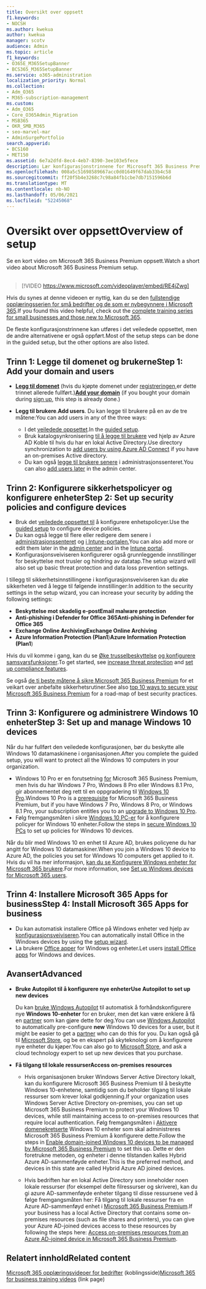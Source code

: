 ```yaml
---
title: Oversikt over oppsett
f1.keywords:
- NOCSH
ms.author: kwekua
author: kwekua
manager: scotv
audience: Admin
ms.topic: article
f1_keywords:
- O365E_M365SetupBanner
- BCS365_M365SetupBanner
ms.service: o365-administration
localization_priority: Normal
ms.collection:
- Adm_O365
- M365-subscription-management
ms.custom:
- Adm_O365
- Core_O365Admin_Migration
- MSB365
- OKR_SMB_M365
- seo-marvel-mar
- AdminSurgePortfolio
search.appverid:
- BCS160
- MET150
ms.assetid: 6e7a2dfd-8ec4-4eb7-8390-3ee103e5fece
description: Lær konfigurasjonstrinnene for Microsoft 365 Business Premium, fra å abonnere, legge til et domene og brukere, konfigurere sikkerhetspolicyer og mer.
ms.openlocfilehash: 008a5c51698589667acc0d01649f67dab33b4c58
ms.sourcegitcommit: ff20f5b4e3268c7c98a84fb1cbe7db7151596b6d
ms.translationtype: MT
ms.contentlocale: nb-NO
ms.lasthandoff: 05/06/2021
ms.locfileid: "52245068"
---
```

# <a name="overview-of-setup"></a><span data-ttu-id="09b61-103">Oversikt over oppsett</span><span class="sxs-lookup"><span data-stu-id="09b61-103">Overview of setup</span></span>

<span data-ttu-id="09b61-104">Se en kort video om Microsoft 365 Business Premium oppsett.</span><span class="sxs-lookup"><span data-stu-id="09b61-104">Watch a short video about Microsoft 365 Business Premium setup.</span></span><br><br>

> [!VIDEO https://www.microsoft.com/videoplayer/embed/RE4jZwg] 

<span data-ttu-id="09b61-105">Hvis du synes at denne videoen er nyttig, kan du se den [fullstendige opplæringsserien for små bedrifter og de som er nybegynnere i Microsoft 365](../business-video/index.yml).</span><span class="sxs-lookup"><span data-stu-id="09b61-105">If you found this video helpful, check out the [complete training series for small businesses and those new to Microsoft 365](../business-video/index.yml).</span></span>

<span data-ttu-id="09b61-106">De fleste konfigurasjonstrinnene kan utføres i det veiledede oppsettet, men de andre alternativene er også oppført.</span><span class="sxs-lookup"><span data-stu-id="09b61-106">Most of the setup steps can be done in the guided setup, but the other options are also listed.</span></span>

## <a name="step-1-add-your-domain-and-users"></a><span data-ttu-id="09b61-107">Trinn 1: Legge til domenet og brukerne</span><span class="sxs-lookup"><span data-stu-id="09b61-107">Step 1: Add your domain and users</span></span>

   - <span data-ttu-id="09b61-108">**[Legg til domenet](set-up.md#add-your-domain-to-personalize-sign-in)** (hvis du kjøpte domenet under [registreringen,](sign-up.md)er dette trinnet allerede fullført.)</span><span class="sxs-lookup"><span data-stu-id="09b61-108">**[Add your domain](set-up.md#add-your-domain-to-personalize-sign-in)** (if you bought your domain during [sign up](sign-up.md), this step is already done.)</span></span>

   - <span data-ttu-id="09b61-109">**Legg til brukere**.</span><span class="sxs-lookup"><span data-stu-id="09b61-109">**Add users**.</span></span> <span data-ttu-id="09b61-110">Du kan legge til brukere på en av de tre måtene:</span><span class="sxs-lookup"><span data-stu-id="09b61-110">You can add users in any of the three ways:</span></span>
        - <span data-ttu-id="09b61-111">I det [veiledede oppsettet](set-up.md#add-users-in-the-wizard).</span><span class="sxs-lookup"><span data-stu-id="09b61-111">In the [guided setup](set-up.md#add-users-in-the-wizard).</span></span>
        - <span data-ttu-id="09b61-112">Bruk katalogsynkronisering [til å legge til brukere](../enterprise/set-up-directory-synchronization.md) ved hjelp av Azure AD Koble til hvis du har en lokal Active Directory.</span><span class="sxs-lookup"><span data-stu-id="09b61-112">Use directory synchronization to [add users by using Azure AD Connect](../enterprise/set-up-directory-synchronization.md) if you have an on-premises Active directory.</span></span>
        - <span data-ttu-id="09b61-113">Du kan også [legge til brukere senere](../admin/add-users/add-users.md) i administrasjonssenteret.</span><span class="sxs-lookup"><span data-stu-id="09b61-113">You can also [add users later](../admin/add-users/add-users.md) in the admin center.</span></span>
## <a name="step-2-set-up-security-policies-and-configure-devices"></a><span data-ttu-id="09b61-114">Trinn 2: Konfigurere sikkerhetspolicyer og konfigurere enheter</span><span class="sxs-lookup"><span data-stu-id="09b61-114">Step 2: Set up security policies and configure devices</span></span> 

  - <span data-ttu-id="09b61-115">Bruk det [veiledede oppsettet til](set-up.md#protect-your-organization) å konfigurere enhetspolicyer.</span><span class="sxs-lookup"><span data-stu-id="09b61-115">Use the [guided setup](set-up.md#protect-your-organization) to configure device policies.</span></span> 
  - <span data-ttu-id="09b61-116">Du kan også legge til flere eller redigere dem senere i [administrasjonssenteret](view-policies-and-devices.md) og [i Intune-portalen.](/intune/tutorial-walkthrough-intune-portal)</span><span class="sxs-lookup"><span data-stu-id="09b61-116">You can also add more or edit them later in the [admin center](view-policies-and-devices.md) and in the [Intune portal](/intune/tutorial-walkthrough-intune-portal).</span></span>
  - <span data-ttu-id="09b61-117">Konfigurasjonsveiviseren konfigurerer også grunnleggende innstillinger for beskyttelse mot trusler og hindring av datatap.</span><span class="sxs-lookup"><span data-stu-id="09b61-117">The setup wizard will also set up basic threat protection and data loss prevention settings.</span></span>
  
  <span data-ttu-id="09b61-118">I tillegg til sikkerhetsinnstillingene i konfigurasjonsveiviseren kan du øke sikkerheten ved å legge til følgende innstillinger:</span><span class="sxs-lookup"><span data-stu-id="09b61-118">In addition to the security settings in the setup wizard, you can increase your security by adding the following settings:</span></span>

- <span data-ttu-id="09b61-119">**Beskyttelse mot skadelig e-post**</span><span class="sxs-lookup"><span data-stu-id="09b61-119">**Email malware protection**</span></span>
- <span data-ttu-id="09b61-120">**Anti-phishing i Defender for Office 365**</span><span class="sxs-lookup"><span data-stu-id="09b61-120">**Anti-phishing in Defender for Office 365**</span></span>
- <span data-ttu-id="09b61-121">**Exchange Online Archiving**</span><span class="sxs-lookup"><span data-stu-id="09b61-121">**Exchange Online Archiving**</span></span>
- <span data-ttu-id="09b61-122">**Azure Information Protection (Plan1**)</span><span class="sxs-lookup"><span data-stu-id="09b61-122">**Azure Information Protection (Plan1**)</span></span>

<span data-ttu-id="09b61-123">Hvis du vil komme i gang, kan du se [Øke trusselbeskyttelse](increase-threat-protection.md) [og konfigurere samsvarsfunksjoner](set-up-compliance.md).</span><span class="sxs-lookup"><span data-stu-id="09b61-123">To get started, see [increase threat protection](increase-threat-protection.md) and [set up compliance features](set-up-compliance.md).</span></span>

<span data-ttu-id="09b61-124">Se også [de ti beste måtene å sikre Microsoft 365 Business Premium](/office365/admin/security-and-compliance/secure-your-business-data) for et veikart over anbefalte sikkerhetsrutiner.</span><span class="sxs-lookup"><span data-stu-id="09b61-124">See also [top 10 ways to secure your Microsoft 365 Business Premium](/office365/admin/security-and-compliance/secure-your-business-data) for a road-map of best security practices.</span></span>

## <a name="step-3-set-up-and-manage-windows-10-devices"></a><span data-ttu-id="09b61-125">Trinn 3: Konfigurere og administrere Windows 10 enheter</span><span class="sxs-lookup"><span data-stu-id="09b61-125">Step 3: Set up and manage Windows 10 devices</span></span>

<span data-ttu-id="09b61-126">Når du har fullført den veiledede konfigurasjonen, bør du beskytte alle Windows 10 datamaskinene i organisasjonen.</span><span class="sxs-lookup"><span data-stu-id="09b61-126">After you complete the guided setup, you will want to protect all the Windows 10 computers in your organization.</span></span>
  
- <span data-ttu-id="09b61-127">Windows 10 Pro er en forutsetning [for](pre-requisites-for-data-protection.md) Microsoft 365 Business Premium, men hvis du har Windows 7 Pro, Windows 8 Pro eller Windows 8.1 Pro, gir abonnementet deg rett til en oppgradering til [Windows 10 Pro](./upgrade-to-windows-pro-creators-update.md).</span><span class="sxs-lookup"><span data-stu-id="09b61-127">Windows 10 Pro is a [prerequisite](pre-requisites-for-data-protection.md) for Microsoft 365 Business Premium, but if you have Windows 7 Pro, Windows 8 Pro, or Windows 8.1 Pro, your subscription entitles you to an [upgrade to  Windows 10 Pro](./upgrade-to-windows-pro-creators-update.md).</span></span>
- <span data-ttu-id="09b61-128">Følg fremgangsmåten i sikre [Windows 10 PC-er](secure-win-10-pcs.md) for å konfigurere policyer for Windows 10 enheter.</span><span class="sxs-lookup"><span data-stu-id="09b61-128">Follow the steps in [secure Windows 10 PCs](secure-win-10-pcs.md) to set up policies for Windows 10 devices.</span></span>

<span data-ttu-id="09b61-129">Når du blir med Windows 10 en enhet til Azure AD, brukes policyene du har angitt for Windows 10 datamaskiner.</span><span class="sxs-lookup"><span data-stu-id="09b61-129">When you join a Windows 10 device to Azure AD, the policies you set for Windows 10 computers get applied to it.</span></span> <span data-ttu-id="09b61-130">Hvis du vil ha mer informasjon, [kan du se Konfigurere Windows enheter for Microsoft 365 brukere](set-up-windows-devices.md).</span><span class="sxs-lookup"><span data-stu-id="09b61-130">For more information, see [Set up Windows devices for Microsoft 365 users](set-up-windows-devices.md).</span></span>

## <a name="step-4-install-microsoft-365-apps-for-business"></a><span data-ttu-id="09b61-131">Trinn 4: Installere Microsoft 365 Apps for business</span><span class="sxs-lookup"><span data-stu-id="09b61-131">Step 4: Install Microsoft 365 Apps for business</span></span>
- <span data-ttu-id="09b61-132">Du kan automatisk installere Office på Windows enheter ved hjelp av [konfigurasjonsveiviseren](set-up.md#deploy-office-365-client-apps).</span><span class="sxs-lookup"><span data-stu-id="09b61-132">You can automatically install Office in the Windows devices by using the [setup wizard](set-up.md#deploy-office-365-client-apps).</span></span>
- <span data-ttu-id="09b61-133">La brukere [Office apper](/office365/admin/setup/install-applications) for Windows og enheter.</span><span class="sxs-lookup"><span data-stu-id="09b61-133">Let users [install Office apps](/office365/admin/setup/install-applications) for Windows and devices.</span></span>
     
## <a name="advanced"></a><span data-ttu-id="09b61-134">Avansert</span><span class="sxs-lookup"><span data-stu-id="09b61-134">Advanced</span></span>
- <span data-ttu-id="09b61-135">**Bruke Autopilot til å konfigurere nye enheter**</span><span class="sxs-lookup"><span data-stu-id="09b61-135">**Use Autopilot to set up new devices**</span></span>
            
     <span data-ttu-id="09b61-136">Du kan [bruke Windows Autopilot](add-autopilot-devices-and-profile.md) til automatisk å forhåndskonfigurere nye **Windows 10-enheter** for en bruker, men det kan være enklere å få en [partner](https://www.microsoft.com/solution-providers/search) som kan gjøre dette for deg.</span><span class="sxs-lookup"><span data-stu-id="09b61-136">You can use [Windows Autopilot](add-autopilot-devices-and-profile.md) to automatically pre-configure **new** Windows 10 devices for a user, but it might be easier to get a [partner](https://www.microsoft.com/solution-providers/search) who can do this for you.</span></span> <span data-ttu-id="09b61-137">Du kan også gå til [Microsoft Store](https://go.microsoft.com/fwlink/?linkid=874598), og be en ekspert på skyteknologi om å konfigurere nye enheter du kjøper.</span><span class="sxs-lookup"><span data-stu-id="09b61-137">You can also go to [Microsoft Store](https://go.microsoft.com/fwlink/?linkid=874598), and ask a cloud technology expert to set up new devices that you purchase.</span></span>

- <span data-ttu-id="09b61-138">**Få tilgang til lokale ressurser**</span><span class="sxs-lookup"><span data-stu-id="09b61-138">**Access on-premises resources**</span></span>

     - <span data-ttu-id="09b61-139">Hvis organisasjonen bruker Windows Server Active Directory lokalt, kan du konfigurere Microsoft 365 Business Premium til å beskytte Windows 10-enhetene, samtidig som du beholder tilgang til lokale ressurser som krever lokal godkjenning.</span><span class="sxs-lookup"><span data-stu-id="09b61-139">If your organization uses Windows Server Active Directory on-premises, you can set up Microsoft 365 Business Premium to protect your Windows 10 devices, while still maintaining access to on-premises resources that require local authentication.</span></span> <span data-ttu-id="09b61-140">Følg fremgangsmåten i [Aktivere domenekretserte](manage-windows-devices.md) Windows 10 enheter som skal administreres Microsoft 365 Business Premium å konfigurere dette.</span><span class="sxs-lookup"><span data-stu-id="09b61-140">Follow the steps in [Enable domain-joined Windows 10 devices to be managed by Microsoft 365 Business Premium](manage-windows-devices.md) to set this up.</span></span> <span data-ttu-id="09b61-141">Dette er den foretrukne metoden, og enheter i denne tilstanden kalles Hybrid Azure AD-sammenføyde enheter.</span><span class="sxs-lookup"><span data-stu-id="09b61-141">This is the preferred method, and devices in this state are called Hybrid Azure AD joined devices.</span></span>

    - <span data-ttu-id="09b61-142">Hvis bedriften har en lokal Active Directory som inneholder noen lokale ressurser (for eksempel delte filressurser og skrivere), kan du gi azure AD-sammenføyde enheter tilgang til disse ressursene ved å følge fremgangsmåten her: Få tilgang til lokale ressurser fra en Azure AD-sammenføyd enhet i [Microsoft 365 Business Premium](access-resources.md).</span><span class="sxs-lookup"><span data-stu-id="09b61-142">If your business has a local Active Directory that contains some on-premises resources (such as file shares and printers), you can give your Azure AD-joined devices access to these resources by following the steps here: [Access on-premises resources from an Azure AD-joined device in Microsoft 365 Business Premium](access-resources.md).</span></span>

## <a name="related-content"></a><span data-ttu-id="09b61-143">Relatert innhold</span><span class="sxs-lookup"><span data-stu-id="09b61-143">Related content</span></span>

<span data-ttu-id="09b61-144">[Microsoft 365 opplæringsvideoer for bedrifter](../business-video/index.yml) (koblingsside)</span><span class="sxs-lookup"><span data-stu-id="09b61-144">[Microsoft 365 for business training videos](../business-video/index.yml) (link page)</span></span>